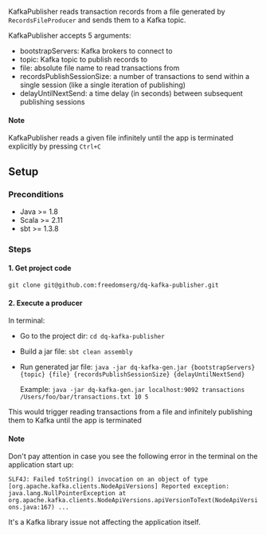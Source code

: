 
KafkaPublisher reads transaction records from a file generated by `RecordsFileProducer` and sends them to a Kafka topic.
 
KafkaPublisher accepts 5 arguments:
* bootstrapServers: Kafka brokers to connect to
* topic: Kafka topic to publish records to
* file: absolute file name to read transactions from
* recordsPublishSessionSize: a number of transactions to send within a single session (like a single iteration of publishing)
* delayUntilNextSend: a time delay (in seconds) between subsequent publishing sessions

#### Note
KafkaPublisher reads a given file infinitely until the app is terminated explicitly by pressing `Ctrl+C`

## Setup

### Preconditions

-   Java >= 1.8
-   Scala >= 2.11
-   sbt >= 1.3.8

### Steps

#### 1. Get project code

`git clone git@github.com:freedomserg/dq-kafka-publisher.git`

#### 2. Execute a producer

In terminal:

-   Go to the project dir: `cd dq-kafka-publisher`
-   Build a jar file: `sbt clean assembly`
-   Run generated jar file:  `java -jar dq-kafka-gen.jar {bootstrapServers} {topic} {file} {recordsPublishSessionSize} {delayUntilNextSend}`

    Example: `java -jar dq-kafka-gen.jar localhost:9092 transactions /Users/foo/bar/transactions.txt 10 5`

This would trigger reading transactions from a file and infinitely publishing them to Kafka until the app is terminated

#### Note
Don't pay attention in case you see the following error in the terminal on the application start up:

`SLF4J: Failed toString() invocation on an object of type [org.apache.kafka.clients.NodeApiVersions]
 Reported exception:
 java.lang.NullPointerException
 	at org.apache.kafka.clients.NodeApiVersions.apiVersionToText(NodeApiVersions.java:167)
 	...
 	`
 	
It's a Kafka library issue not affecting the application itself. 